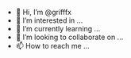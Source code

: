 - 👋 Hi, I’m @grifffx
- 👀 I’m interested in ...
- 🌱 I’m currently learning ...
- 💞️ I’m looking to collaborate on ...
- 📫 How to reach me ...

<!---
grifffx/grifffx is a ✨ special ✨ repository because its `README.md` (this file) appears on your GitHub profile.
You can click the Preview link to take a look at your changes.
--->
